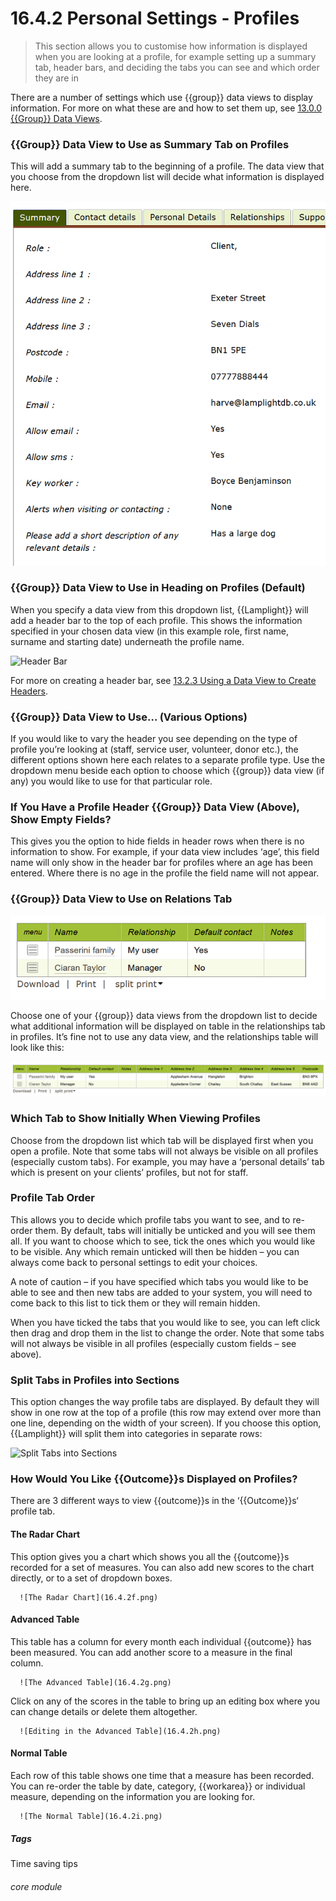 # 16.4.2 <i class="fas fa-tools"></i> Personal Settings - Profiles

> This section allows you to customise how information is displayed when you are looking at a profile, for example setting up a summary tab, header bars, and deciding the tabs you can see and which order they are in


There are a number of settings which use {{group}} data views to display information. For more on what these are and how to set them up, see [13.0.0 {{Group}} Data Views](/help/index/p/13).

### {{Group}} Data View to Use as Summary Tab on Profiles

   This will add a summary tab to the beginning of a profile. The data view that you choose from the dropdown list will decide what information is displayed here. 
   
![Summary Tab](16.4.2a.png)

### {{Group}} Data View to Use in Heading on Profiles (Default)
   When you specify a data view from this dropdown list, {{Lamplight}} will add a header bar to the top of each profile. This shows the information specified in your chosen data view (in this example role, first name, surname and starting date) underneath the profile name. 
 
   ![Header Bar](16.4.2b.png)

   For more on creating a header bar, see [13.2.3 Using a Data View to Create Headers](/help/index/p/13.2.3).

### {{Group}} Data View to Use… (Various Options)

   If you would like to vary the header you see depending on the type of profile you’re looking at (staff, service user, volunteer, donor etc.), the different options shown here each relates to a separate profile type. Use the dropdown menu beside each option to choose which {{group}} data view (if any) you would like to use for that particular role.

### If You Have a Profile Header {{Group}} Data View (Above), Show Empty Fields?

   This gives you the option to hide fields in header rows when there is no information to show. For example, if your data view includes ‘age’, this field name will only show in the header bar for profiles where an age has been entered. Where there is no age in the profile the field name will not appear.

### {{Group}} Data View to Use on Relations Tab

   ![{{Group}} Data View on Relationships Tab](16.4.2c.png)
   
   Choose one of your {{group}} data views from the dropdown list to decide what additional information will be displayed on table in the relationships tab in profiles. It’s fine not to use any data view, and the relationships table will look like this: 
   
   ![No {{Group}} Data View on Relationships Tab](16.4.2d.png)
   
### Which Tab to Show Initially When Viewing Profiles

   Choose from the dropdown list which tab will be displayed first when you open a profile. Note that some tabs will not always be visible on all profiles (especially custom tabs). For example, you may have a ‘personal details’ tab which is present on your clients’ profiles, but not for staff.

### Profile Tab Order

   This allows you to decide which profile tabs you want to see, and to re-order them. By default, tabs will initially be unticked and you will see them all. If you want to choose which to see, tick the ones which you would like to be visible. Any which remain unticked will then be hidden – you can always come back to personal settings to edit your choices. 
   
   A note of caution – if you have specified which tabs you would like to be able to see and then new tabs are added to your system, you will need to come back to this list to tick them or they will remain hidden.  
 
When you have ticked the tabs that you would like to see, you can left click then drag and drop them in the list to change the order. Note that some tabs will not always be visible in all profiles (especially custom fields – see above).         
                              
### Split Tabs in Profiles into Sections

   This option changes the way profile tabs are displayed. By default they will show in one row at the top of a profile (this row may extend over more than one line, depending on the width of your screen). If you choose this option, {{Lamplight}} will split them into categories in separate rows:
   
   ![Split Tabs into Sections](16.4.2e.png)

### How Would You Like {{Outcome}}s Displayed on Profiles?

   There are 3 different ways to view {{outcome}}s in the ‘{{Outcome}}s‘ profile tab.
   
#### The Radar Chart
This option gives you a chart which shows you all the {{outcome}}s recorded for a set of measures. You can also add new scores to the chart directly, or to a set of dropdown boxes. 
      
      ![The Radar Chart](16.4.2f.png)
      
#### Advanced Table
This table has a column for every month each individual {{outcome}} has been measured. You can add another score to a measure in the final column. 
      
      ![The Advanced Table](16.4.2g.png)
      
Click on any of the scores in the table to bring up an editing box where you can change details or delete them altogether.
      
      ![Editing in the Advanced Table](16.4.2h.png)
      
#### Normal Table
Each row of this table shows one time that a measure has been recorded. You can re-order the table by date, category, {{workarea}} or individual measure, depending on the information you are looking for. 
       
      ![The Normal Table](16.4.2i.png)
      

##### Tags
Time saving tips

###### core module
 
